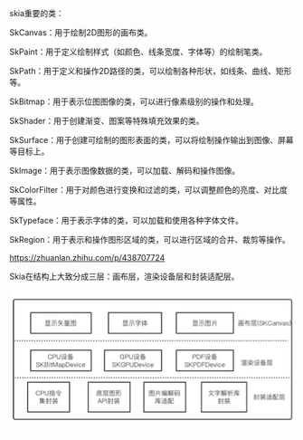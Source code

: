 skia重要的类：

SkCanvas：用于绘制2D图形的画布类。

SkPaint：用于定义绘制样式（如颜色、线条宽度、字体等）的绘制笔类。

SkPath：用于定义和操作2D路径的类，可以绘制各种形状，如线条、曲线、矩形等。

SkBitmap：用于表示位图图像的类，可以进行像素级别的操作和处理。

SkShader：用于创建渐变、图案等特殊填充效果的类。

SkSurface：用于创建可绘制的图形表面的类，可以将绘制操作输出到图像、屏幕等目标上。

SkImage：用于表示图像数据的类，可以加载、解码和操作图像。

SkColorFilter：用于对颜色进行变换和过滤的类，可以调整颜色的亮度、对比度等属性。

SkTypeface：用于表示字体的类，可以加载和使用各种字体文件。

SkRegion：用于表示和操作图形区域的类，可以进行区域的合并、裁剪等操作。



https://zhuanlan.zhihu.com/p/438707724

Skia在结构上大致分成三层：画布层，渲染设备层和封装适配层。

![img](https://github.com/heianzhuzai/skia_learning/blob/main/pic/v2-064e7d32fc32819cf87a7a5fa6e15776_r.jpg)
